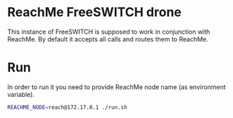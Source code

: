 ReachMe FreeSWITCH drone
========================

This instance of FreeSWITCH is supposed to work in conjunction with ReachMe.
By default it accepts all calls and routes them to ReachMe.

Run
===

In order to run it you need to provide ReachMe node name (as environment variable).


```sh
REACHME_NODE=reach@172.17.0.1 ./run.sh
```
